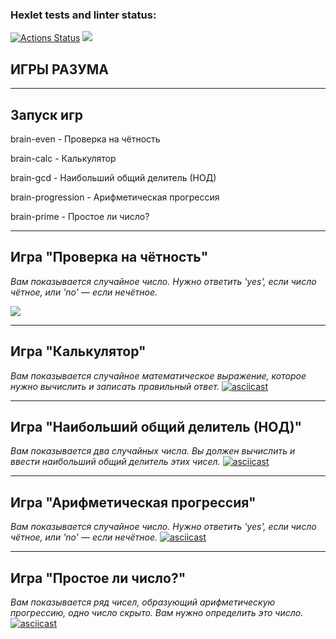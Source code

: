 ### Hexlet tests and linter status:
[![Actions Status](https://github.com/SerovAA/python-project-49/actions/workflows/hexlet-check.yml/badge.svg)](https://github.com/SerovAA/python-project-49/actions) 
<a href="https://codeclimate.com/github/SerovAA/python-project-49/maintainability"><img src="https://api.codeclimate.com/v1/badges/db46d71cb867ebb4a83a/maintainability" /></a>

## ИГРЫ РАЗУМА

___
## Запуск игр

brain-even - Проверка на чётность

brain-calc  - Калькулятор

brain-gcd - Наибольший общий делитель (НОД)

brain-progression - Арифметическая прогрессия

brain-prime - Простое ли число?
___

## Игра "Проверка на чётность"
_Вам показывается случайное число. Нужно ответить 'yes', если число чётное, или 'no' — если нечётное._

<a href="https://asciinema.org/a/CZYzUumhJPpsPtaVYhNG4ccSN" target="_blank"><img src="https://asciinema.org/a/CZYzUumhJPpsPtaVYhNG4ccSN.svg" /></a>
___
## Игра "Калькулятор"
_Вам показывается случайное математическое выражение, которое нужно вычислить и записать правильный ответ._
[![asciicast](https://asciinema.org/a/tCeVNBQYkubhLoMkdncEyrURC.svg)](https://asciinema.org/a/tCeVNBQYkubhLoMkdncEyrURC)
___
## Игра "Наибольший общий делитель (НОД)"
_Вам показывается два случайных числа. Вы должен вычислить и ввести наибольший общий делитель этих чисел._
[![asciicast](https://asciinema.org/a/v0LcfITNxPnjP95LUogBKXK0Y.svg)](https://asciinema.org/a/v0LcfITNxPnjP95LUogBKXK0Y)
___
## Игра "Арифметическая прогрессия"
_Вам показывается случайное число. Нужно ответить 'yes', если число чётное, или 'no' — если нечётное._
[![asciicast](https://asciinema.org/a/n1RtAKe34z46tNQlRq5ZSz0bF.svg)](https://asciinema.org/a/n1RtAKe34z46tNQlRq5ZSz0bF)
___
## Игра "Простое ли число?"
_Вам показывается ряд чисел, образующий арифметическую прогрессию, одно число скрыто. Вам нужно определить это число._
[![asciicast](https://asciinema.org/a/RccCTvqR69FrbIqBzvVX3YpBu.svg)](https://asciinema.org/a/RccCTvqR69FrbIqBzvVX3YpBu)
